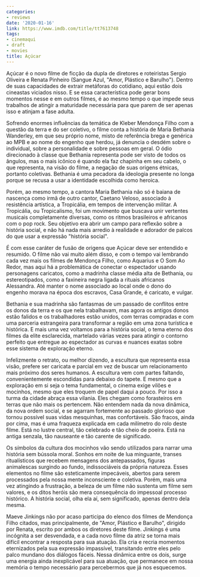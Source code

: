```yaml
---
categories:
- reviews
date: '2020-01-16'
link: https://www.imdb.com/title/tt7613748
tags:
- cinemaqui
- draft
- movies
title: Açúcar
---
```


Açúcar é o novo filme de ficção da dupla de diretores e roteiristas Sergio Oliveira e Renata Pinheiro (Sangue Azul, "Amor, Plástico e Barulho"). Dentro de suas capacidades de extrair metáforas do cotidiano, aqui estão dois cineastas viciados nisso. E se essa característica pode gerar bons momentos nesse e em outros filmes, é ao mesmo tempo o que impede seus trabalhos de atingir a maturidade necessária para que parem de ser apenas isso e atinjam a fase adulta.

Sofrendo enormes influências da temática de Kleber Mendonça Filho com a questão da terra e do ser coletivo, o filme conta a história de Maria Bethania Wanderley, em que seu próprio nome, misto de referência brega e genérica ao MPB e ao nome do engenho que herdou, já denuncia o desdém sobre o individual, sobre a personalidade e sobre pessoas em geral. O ódio direcionado à classe que Bethania representa pode ser visto de todos os ângulos, mas o mais icônico é quando ela faz chapinha em seu cabelo, o que representa, na visão do filme, a negação de suas origens étnicas, portanto coletivas. Bethania é uma pecadora da ideologia presente no longa porque se recusa a usar a identidade escolhida como heroica.

Porém, ao mesmo tempo, a cantora Maria Bethania não só é baiana de nascença como irmã de outro cantor, Caetano Veloso, associado à resistência artística, a Tropicália, em tempos de intervenção militar. A Tropicália, ou Tropicalismo, foi um movimento que buscava unir vertentes musicais completamente diversas, como os ritmos brasileiros e africanos com o pop rock. Seu objetivo era abrir um campo para reflexão sobre a história social, e não há nada mais arredio à realidade e adorador de palcos do que usar a expressão "história social".

É com esse caráter de fusão de origens que Açúcar deve ser entendido e resumido. O filme não vai muito além disso, e com o tempo vai lembrando cada vez mais os filmes de Mendonça Filho, como Aquarius e O Som Ao Redor, mas aqui há a problemática de conectar o espectador usando personagens caricatos, como a madrinha classe média alta de Bethania, ou estereotipados, como a faxineira negra ligada a rituais africanos Alessandra. Até manter o nome associado ao local onde o dono do engenho morava na época dos escravos, Casa Grande, é caricato, e vulgar.

Bethania e sua madrinha são fantasmas de um passado de conflitos entre os donos da terra e os que nela trabalhavam, mas agora os antigos donos estão falidos e os trabalhadores estão unidos, com terras compradas e com uma parceria estrangeira para transformar a região em uma zona turística e histórica. E mais uma vez voltamos para a história social, o tema eterno dos filmes da elite esclarecida, martelado várias vezes para atingir o contorno perfeito que entregue ao espectador as curvas e nuances exatas sobre esse sistema de exploração eterno.

Infelizmente o retrato, ou melhor dizendo, a escultura que representa essa visão, prefere ser caricata e parcial em vez de buscar um relacionamento mais próximo dos seres humanos. A escultura vem com partes faltando, convenientemente escondidas para debaixo do tapete. E mesmo que a exploração em si seja o tema fundamental, o cinema exige vilões e mocinhos, mesmo que eles troquem de papel daqui a pouco. Por isso a turma da cidade abraça essa vilania. Eles chegam como forasteiros em terras que não mais os pertencem. Não entendem nada da nova dinâmica, da nova ordem social, e se agarram fortemente ao passado glorioso que tornou possível suas vidas mesquinhas, mas confortáveis. São fracos, ainda por cima, mas é uma fraqueza explicada em cada milímetro do rolo deste filme. Está no lustre central, tão celebrado e tão cheio de poeira. Está na antiga senzala, tão nauseante e tão carente de significado.

Os símbolos da cultura dos mocinhos vão sendo utilizados para narrar uma história sem bússola moral. Sonhos em noite de lua minguante, transes ritualísticos que recebem mensagens dos antepassados, figuras animalescas surgindo ao fundo, indissociáveis da própria natureza. Esses elementos no filme são esteticamente impecáveis, abertos para serem processados pela nossa mente inconsciente e coletiva. Porém, mais uma vez atingindo a frustração, a beleza de um filme não sustenta um filme sem valores, e os ditos heróis são mera consequência do impessoal processo histórico. A história social, olha ela aí, sem significado, apenas dentro dela mesma.

Maeve Jinkings não por acaso participa do elenco dos filmes de Mendonça Filho citados, mas principalmente, de "Amor, Plástico e Barulho", dirigido por Renata, escrito por ambos os diretores deste filme. Jinkings é uma incógnita a ser desvendada, e a cada novo filme da atriz se torna mais difícil encontrar a resposta para sua atuação. Ela cria e recria momentos eternizados pela sua expressão impassível, transitando entre eles pelo palco mundano dos diálogos fáceis. Nessa dinâmica entre os dois, surge uma energia ainda inexplicável para sua atuação, que permanece em nossa memória o tempo necessário para percebermos que já nos esquecemos.